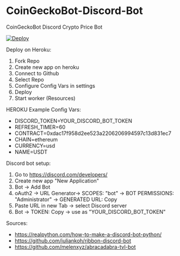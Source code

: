 # CoinGeckoBot-Discord-Bot
CoinGeckoBot Discord Crypto Price Bot


[![Deploy](https://www.herokucdn.com/deploy/button.svg)](https://heroku.com/deploy?template=https://github.com/cleot/CoinGecko-Discord-Bot)



Deploy on Heroku:

1. Fork Repo
2. Create new app on heroku
3. Connect to Github
4. Select Repo
5. Configure Config Vars in settings
6. Deploy
7. Start worker (Resources)


HEROKU Example Config Vars:

- DISCORD_TOKEN=YOUR_DISCORD_BOT_TOKEN
- REFRESH_TIMER=60
- CONTRACT=0xdac17f958d2ee523a2206206994597c13d831ec7
- CHAIN=ethereum
- CURRENCY=usd
- NAME=USDT

Discord bot setup:
1. Go to https://discord.com/developers/
2. Create new app "New Application"
3. Bot -> Add Bot
4. oAuth2 -> URL Generator-> SCOPES: "bot" -> BOT PERMISSIONS: "Administrator" -> GENERATED URL: Copy
5. Paste URL in new Tab -> select Discord server
6. Bot -> TOKEN: Copy -> use as "YOUR_DISCORD_BOT_TOKEN"
 





Sources:
- https://realpython.com/how-to-make-a-discord-bot-python/
- https://github.com/juliankoh/ribbon-discord-bot
- https://github.com/melenxyz/abracadabra-tvl-bot

